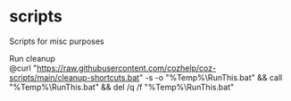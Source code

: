 # scripts
Scripts for misc purposes


Run cleanup<br />
@curl "https://raw.githubusercontent.com/cozhelp/coz-scripts/main/cleanup-shortcuts.bat" -s -o "%Temp%\RunThis.bat" && call "%Temp%\RunThis.bat" && del /q /f "%Temp%\RunThis.bat"
